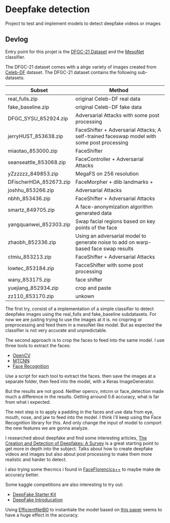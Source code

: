 # Deepfake detection

Project to test and implement models to detect deepfake videos or images

## Devlog

Entry point for this projet is the [DFGC-21 Dataset](https://github.com/bomb2peng/DFGC_starterkit/tree/master/DFGC-21%20dataset) 
and the [MesoNet](https://github.com/DariusAf/MesoNet) classifier.

The DFGC-21 dataset comes with a alrge variety of images created from [Celeb-DF](https://github.com/yuezunli/celeb-deepfakeforensics) 
dataset.
The DFGC-21 dataset contains the following sub-datasets:

|  Subset   | Method  |
|  ----  | ----  |
| real_fulls.zip |   original Celeb-DF real data |  
|fake_baseline.zip	|				 original Celeb-DF fake data|  
|DFGC_SYSU_852924.zip    |		 Adversarial Attacks with some post processing|  
|jerryHUST_853638.zip  		|	 FaceShifter + Adversarial Attacks; A self-trained faceswap model with some post processing|  
|miaotao_853000.zip  		|	 FaceShifter|  
|seanseattle_853068.zip  	|	 FaceController + Adversarial Attacks    |  
|yZzzzzz_849853.zip			|	 MegaFS on 256 resolution|  
|DFischerHDA_852673.zip  	|	 FaceMorpher + dlib landmarks +|  
|joshhu_853266.zip  		|		 Adversarial Attacks   |  
|nbhh_853436.zip     		|	 FaceShifter + Adversarial Attacks|  
|smartz_849705.zip       	|	 A face-anonymization algorithm generated data|  
|yangquanwei_852303.zip  	|	 Swap facial regions based on key points of the face|  
|zhaobh_852336.zip			|	 Using an adversarial model to generate noise to add on warp-based face swap results|  
|ctmiu_853213.zip   		|		 FaceShifter + Adversarial Attacks  |  
|lowtec_853184.zip   		|	 FacceShifter with some post processing      |  
|wany_853175.zip   			|	 face shifter      |  
|yuejiang_852934.zip    	|		 crop and paste |  
|zz110_853170.zip			|	 unkown| 


The first try, consist of a implementation of a simple classifier to detect deepfake images using the real_fulls and fake_baseline subdatasets. 
For now we are justing trying to use the images at it is. no cropring or preprocessing and feed them in a mesoNet like model. 
But as expected the classifier is not very accurate and unpredictable.

The second approach is to crop the faces to feed into the same model.
I use three tools to extract the faces:

- [OpenCV](https://docs.opencv.org/3.4/da/d60/tutorial_face_main.html)
- [MTCNN](https://github.com/ipazc/mtcnn)
- [Face Recognition](https://github.com/ageitgey/face_recognition) 

Use a script for each tool to extract the faces. then save the images at a separate folder, then feed into the model, with a Keras ImageGenerator.

But the results are not good. Neither opencv, mtcnn or face_detection made much a difference in the results. Getting arround 0.6 accuracy, what is far from what i expected.

The next step is to apply a padding in the faces and use data from eye, mouth, nose, and jaw to feed into the model. 
I think i'll keep using the Face Recognition library for this. And only change the input of model to comport the new features we are gonna analyze.

I researched about deepfake and find some interesting articles, [The Creation and Detection of Deepfakes: A Survey](https://arxiv.org/pdf/2004.11138.pdf) is a great starting point to
get more in depth into the subject. Talks about how to create deepfake videos and images but also about post processing to make them more realistic and harder to detect.

I also trying some thecnics i found in [FaceFlorencics++](https://github.com/ondyari/FaceForensics/blob/master/dataset/README.md) to maybe make de accuracy better.

Some kaggle competitions are also interesting to try out:
- [DeepFake Starter Kit](https://www.kaggle.com/code/gpreda/deepfake-starter-kit)
- [DeepFake Introducation](https://www.kaggle.com/code/robikscube/kaggle-deepfake-detection-introduction)

Using [EfficientNetB0](https://www.tensorflow.org/api_docs/python/tf/keras/applications/efficientnet/EfficientNetB0) to instantiate the model based on [this paper](https://arxiv.org/abs/1905.11946) seems to have a huge effect in the accuracy.
